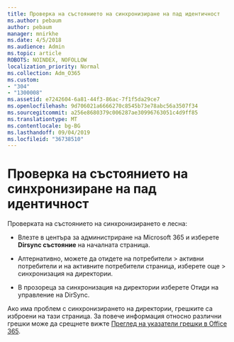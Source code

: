 ```yaml
---
title: Проверка на състоянието на синхронизиране на пад идентичност
ms.author: pebaum
author: pebaum
manager: mnirkhe
ms.date: 4/5/2018
ms.audience: Admin
ms.topic: article
ROBOTS: NOINDEX, NOFOLLOW
localization_priority: Normal
ms.collection: Adm_O365
ms.custom:
- "304"
- "1300008"
ms.assetid: e7242604-6a81-44f3-86ac-7f1f5da29ce7
ms.openlocfilehash: 9d706021a6666270c8545b73e78abc56a3507f34
ms.sourcegitcommit: a256e8680379c006287ae30996763051c4d9ff85
ms.translationtype: MT
ms.contentlocale: bg-BG
ms.lasthandoff: 09/04/2019
ms.locfileid: "36738510"
---
```

# <a name="check-aad-identity-sync-status"></a>Проверка на състоянието на синхронизиране на пад идентичност

Проверката на състоянието на синхронизирането е лесна:
  
- Влезте в центъра за администриране на Microsoft 365 и изберете **Dirsync състояние** на началната страница.

- Алтернативно, можете да отидете на потребители \> активни потребители и на активните потребители страница, изберете още \> синхронизация на директории.

- В прозореца за синхронизация на директории изберете Отиди на управление на DirSync.

Ако има проблем с синхронизирането на директории, грешките са изброени на тази страница. За повече информация относно различни грешки може да срещнете вижте [Преглед на указатели грешки в Office 365](https://docs.microsoft.com//office365/enterprise/identify-directory-synchronization-errors).
  
